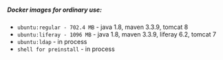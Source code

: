 ##### Docker images for ordinary use:

* `ubuntu:regular - 702.4 MB` - java 1.8, maven 3.3.9, tomcat 8
* `ubuntu:liferay - 1096 MB` - java 1.8, maven 3.3.9, liferay 6.2, tomcat 7
* `ubuntu:ldap` - in process
* `shell for preinstall` - in process
